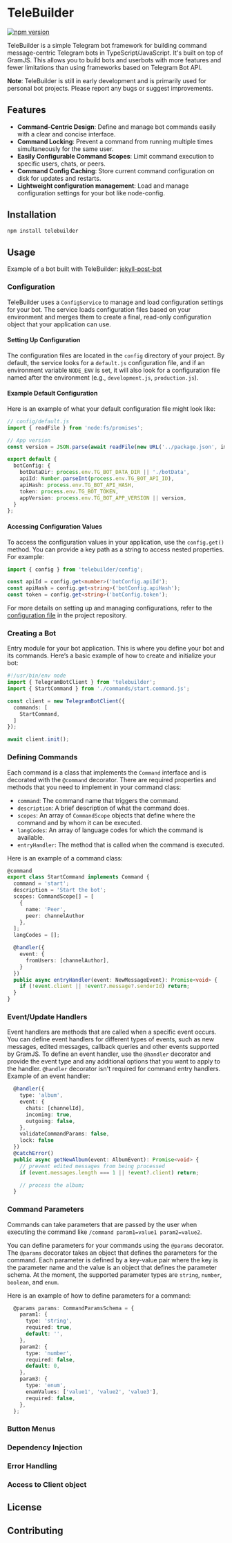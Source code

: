 # TeleBuilder

[![npm version](https://badge.fury.io/js/telebuilder.svg)](https://badge.fury.io/js/telebuilder)

TeleBuilder is a simple Telegram bot framework for building command message-centric Telegram bots in TypeScript/JavaScript. It's built on top of GramJS. This allows you to build bots and userbots with more features and fewer limitations than using frameworks based on Telegram Bot API.

**Note**: TeleBuilder is still in early development and is primarily used for personal bot projects. Please report any bugs or suggest improvements.

## Features

- **Command-Centric Design**: Define and manage bot commands easily with a clear and concise interface.
- **Command Locking**: Prevent a command from running multiple times simultaneously for the same user.
- **Easily Configurable Command Scopes**: Limit command execution to specific users, chats, or peers.
- **Command Config Caching**: Store current command configuration on disk for updates and restarts.
- **Lightweight configuration management**: Load and manage configuration settings for your bot like node-config.

## Installation

```bash
npm install telebuilder
```

## Usage

Example of a bot built with TeleBuilder: [jekyll-post-bot](https://github.com/en9inerd/jekyll-post-bot)

### Configuration

TeleBuilder uses a `ConfigService` to manage and load configuration settings for your bot. The service loads configuration files based on your environment and merges them to create a final, read-only configuration object that your application can use.

#### Setting Up Configuration

The configuration files are located in the `config` directory of your project. By default, the service looks for a `default.js` configuration file, and if an environment variable `NODE_ENV` is set, it will also look for a configuration file named after the environment (e.g., `development.js`, `production.js`).

#### Example Default Configuration

Here is an example of what your default configuration file might look like:

```typescript
// config/default.js
import { readFile } from 'node:fs/promises';

// App version
const version = JSON.parse(await readFile(new URL('../package.json', import.meta.url))).version;

export default {
  botConfig: {
    botDataDir: process.env.TG_BOT_DATA_DIR || './botData',
    apiId: Number.parseInt(process.env.TG_BOT_API_ID),
    apiHash: process.env.TG_BOT_API_HASH,
    token: process.env.TG_BOT_TOKEN,
    appVersion: process.env.TG_BOT_APP_VERSION || version,
  }
};
```

#### Accessing Configuration Values

To access the configuration values in your application, use the `config.get()` method. You can provide a key path as a string to access nested properties. For example:

```typescript
import { config } from 'telebuilder/config';

const apiId = config.get<number>('botConfig.apiId');
const apiHash = config.get<string>('botConfig.apiHash');
const token = config.get<string>('botConfig.token');
```

For more details on setting up and managing configurations, refer to the [configuration file](./config/default.js) in the project repository.

### Creating a Bot

Entry module for your bot application. This is where you define your bot and its commands.
Here’s a basic example of how to create and initialize your bot:

```typescript
#!/usr/bin/env node
import { TelegramBotClient } from 'telebuilder';
import { StartCommand } from './commands/start.command.js';

const client = new TelegramBotClient({
  commands: [
    StartCommand,
  ]
});

await client.init();
```

### Defining Commands

Each command is a class that implements the `Command` interface and is decorated with the `@command` decorator.
There are required properties and methods that you need to implement in your command class:
- `command`: The command name that triggers the command.
- `description`: A brief description of what the command does.
- `scopes`: An array of `CommandScope` objects that define where the command and by whom it can be executed.
- `langCodes`: An array of language codes for which the command is available.
- `entryHandler`: The method that is called when the command is executed.

Here is an example of a command class:

```typescript
@command
export class StartCommand implements Command {
  command = 'start';
  description = 'Start the bot';
  scopes: CommandScope[] = [
    {
      name: 'Peer',
      peer: channelAuthor
    },
  ];
  langCodes = [];

  @handler({
    event: {
      fromUsers: [channelAuthor],
    }
  })
  public async entryHandler(event: NewMessageEvent): Promise<void> {
    if (!event.client || !event?.message?.senderId) return;
  }
}
```

### Event/Update Handlers

Event handlers are methods that are called when a specific event occurs. You can define event handlers for different types of events, such as new messages, edited messages, callback queries and other events supported by GramJS.
To define an event handler, use the `@handler` decorator and provide the event type and any additional options that you want to apply to the handler. `@handler` decorator isn't required for command entry handlers.
Example of an event handler:

```typescript
  @handler({
    type: 'album',
    event: {
      chats: [channelId],
      incoming: true,
      outgoing: false,
    },
    validateCommandParams: false,
    lock: false
  })
  @catchError()
  public async getNewAlbum(event: AlbumEvent): Promise<void> {
    // prevent edited messages from being processed
    if (event.messages.length === 1 || !event?.client) return;

    // process the album;
  }
```

### Command Parameters

Commands can take parameters that are passed by the user when executing the command like `/command param1=value1 param2=value2`.

You can define parameters for your commands using the `@params` decorator. The `@params` decorator takes an object that defines the parameters for the command. Each parameter is defined by a key-value pair where the key is the parameter name and the value is an object that defines the parameter schema. At the moment, the supported parameter types are `string`, `number`, `boolean`, and `enum`.

Here is an example of how to define parameters for a command:

```typescript
  @params params: CommandParamsSchema = {
    param1: {
      type: 'string',
      required: true,
      default: '',
    },
    param2: {
      type: 'number',
      required: false,
      default: 0,
    },
    param3: {
      type: 'enum',
      enamValues: ['value1', 'value2', 'value3'],
      required: false,
    },
  };
```

### Button Menus

### Dependency Injection

### Error Handling

### Access to Client object

## License

## Contributing
